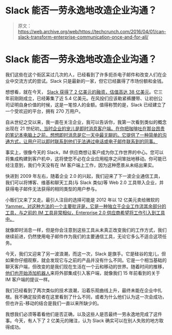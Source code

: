 # Slack 能否一劳永逸地改造企业沟通？

> 原文：<https://web.archive.org/web/https://techcrunch.com/2016/04/01/can-slack-transform-enterprise-communication-once-and-for-all/>

# Slack 能否一劳永逸地改造企业沟通？

我们这些在这个街区呆过几次的人，已经看到了许多扼杀电子邮件和改变人们在企业中交流方式的尝试。Slack 只是最新的一家，但它已经赢得了市场份额和金钱。

想想看，就在今天， [Slack 获得了 2 亿美元的融资，估值高达 38 亿美元](https://web.archive.org/web/20230125061719/https://techcrunch.com/2016/04/01/slack-raises-200m-at-3-8b-valuation-for-business-messaging/)。它三年前刚刚成立，已经筹集了近 5.4 亿美元。在风投们应该勒紧裤腰带、让初创公司证明自身价值的时候，这是一笔惊人的金额。值得称赞的是，Slack 已经建立了一个受欢迎的平台，拥有 270 万用户。

自从世纪之交以来，我一直在关注企业，我可以告诉你，我第一次看到类似的概念出现在 21 世纪初[，当时企业的宠儿是即时消息客户端。在你把咖啡吐在那台昂贵的笔记本电脑上之前，想想即时消息是它一天中最无聊的。它提供了一种简单的沟通方式，让用户可以即时联系到他们无法通过电话或电子邮件联系到的同事。](https://web.archive.org/web/20230125061719/http://www.econtentmag.com/Articles/Editorial/Feature/Getting-the-Message-Enterprise-IM-Goes-Mainstream-5039.htm)

事实上，很像今天的 Slack，IM 供应商想让客户成为你工作世界的中心。您可以将集成构建到客户机中，这将使您不必在企业应用程序之间笨拙地移动。你可能已经注意到，我们今天没有在 IM 客户端上工作，因为这种愿景从未结出果实。

快进到 2009 年左右，随着企业 2.0 的兴起，我们迎来了下一波企业通信工具，我们可以将博客、维基和聊天工具(与 Slack 类似)等 Web 2.0 工具带入企业，并获得电子邮件无法获得的相同类型的用户参与。

小贩们又来了又走。最引人注目的选择可能是 2012 年以 12 亿美元卖给微软的 [Yammer。对这种方法的一个主要批评是，它是一种独立于企业工作流其余部分的工具，与之前的 IM 工具非常相似，Enterprise 2.0 供应商希望将工作引入到工具中。](https://web.archive.org/web/20230125061719/http://www.fiercecontentmanagement.com/story/microsoft-finally-pulls-trigger-yammer-purchase/2012-06-26)

就像即时消息一样，但是你会注意到这些工具从未真正改变我们的工作方式，我们继续前进，仍然使用电子邮件作为我们的主要通信工具，无论它多么不适合这项任务。

今天，我们又迎来了另一波浪潮，而这一次，Slack 是旗手。它是硅谷的宠儿，但如果你仔细观察，就会发现它与之前的产品并没有什么不同。它是一个相当基础的聊天客户端，但改变的是我们现在生活在一个云和移动的世界。随着时间的推移，[他们也开始添加机器人](https://web.archive.org/web/20230125061719/https://techcrunch.com/2016/01/25/workato-chatbot-brings-enterprise-workflow-into-slack/)来将外部集成引入客户端，就像我们 15 年前看到的关于 IM 客户端的提议一样。

我们已经看到了两次类似的技术浪潮，沿着乐观曲线上升，最终未能在企业中扎根。我不确定投资者在这里看到了什么不同，或者为什么他们认为这一次会成功，但也许云-移动的结合是我们一直以来所缺少的。

我想我们必须等着看他们是否正确，以及这些人是否最终一劳永逸地完成了这件事。今天，有人下了 2 亿美元的赌注，认为 Slack 确实可以在别人失败的地方取得成功。